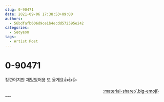 ```yaml
---
slug: 0-90471
date: 2021-09-06 17:38:53+09:00
authors:
  - 56bdfafb606d9ce1b4ecdd572595e242
categories:
  - Seoyeon
tags:
  - Artist Post
---
```


# 0-90471

<div class="post-container" markdown="1">
<div class="content-container md-sidebar__scrollwrap" markdown="1">

잠깐이지만 재밌었어용 또 올게요👍👍👍

</div>
</div>

<div style="text-align: right;" markdown="1">
<a href="https://weverse.io/fromis9/artist/0-90471" style="text-align: right;">:material-share:{.big-emoji}</a>
</div>
---
